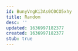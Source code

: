 ```yaml
---
id: BunyVngKi3As0C0CO5xhy
title: Random
desc: ''
updated: 1636997182377
created: 1636997182377
stub: true
---
```


